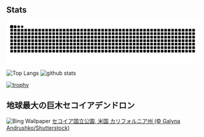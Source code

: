 ## Stats
<picture>
  <source media="(prefers-color-scheme: dark)" srcset="https://raw.githubusercontent.com/ba230t/ba230t/output/github-contribution-grid-snake-dark.svg">
  <source media="(prefers-color-scheme: light)" srcset="https://raw.githubusercontent.com/ba230t/ba230t/output/github-contribution-grid-snake.svg">
  <img alt="github contribution grid snake animation" src="https://raw.githubusercontent.com/ba230t/ba230t/output/github-contribution-grid-snake.svg">
</picture>

<p align="left">
  <img alt="Top Langs" height="150px" src="https://github-readme-stats.vercel.app/api/top-langs/?username=ba230t&layout=compact&theme=transparent" />
  <img alt="github stats" height="150px" src="https://github-readme-stats.vercel.app/api?username=ba230t&theme=transparent" />
</p>

[![trophy](https://github-profile-trophy.vercel.app/?username=ba230t&theme=transparent&column=7)](https://github.com/ryo-ma/github-profile-trophy)


<!-- Bing Wallpaper Start -->
## 地球最大の巨木セコイアデンドロン
![Bing Wallpaper](https://www.bing.com/th?id=OHR.GiantSequoias_JA-JP1712203970_1920x1080.jpg&rf=LaDigue_1920x1080.jpg&pid=hp)
[セコイア国立公園, 米国 カリフォルニア州 (© Galyna Andrushko/Shutterstock)](https://www.bing.com/search?q=%E3%82%BB%E3%82%B3%E3%82%A4%E3%82%A2%E5%9B%BD%E7%AB%8B%E5%85%AC%E5%9C%92&form=hpcapt&filters=HpDate%3a%2220240924_1500%22)
<!-- Bing Wallpaper End -->
